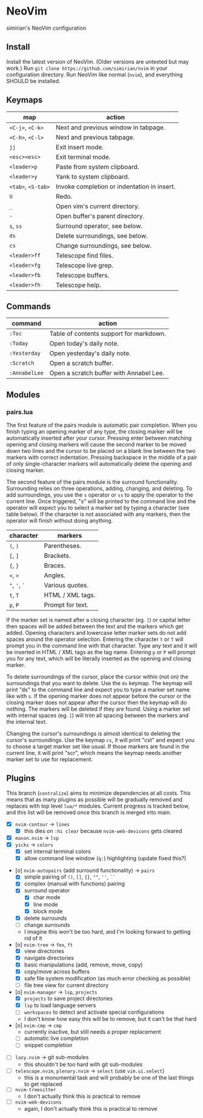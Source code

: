 # NeoVim

simirian's NeoVim configuration

## Install

Install the latest version of NeoVim. (Older versions are untested but may
work.) Run `git clone https://github.com/simirian/nvim` in your configuration
directory. Run NeoVim like normal (`nvim`), and everything SHOULD be installed.

## Keymaps

| map                | action                                      |
| ------------------ | ------------------------------------------- |
| `<C-j>`, `<C-k>`   | Next and previous window in tabpage.        |
| `<C-h>`, `<C-l>`   | Next and previous tabpage.                  |
| `jj`               | Exit insert mode.                           |
| `<esc><esc>`       | Exit terminal mode.                         |
| `<leader>p`        | Paste from system clipboard.                |
| `<leader>y`        | Yank to system clipboard.                   |
| `<tab>`, `<S-tab>` | Invoke completion or indentation in insert. |
| `U`                | Redo.                                       |
| `_`                | Open vim's current directory.               |
| `-`                | Open buffer's parent directory.             |
| `s`, `ss`          | Surround operator, see below.               |
| `ds`               | Delete surroundings, see below.             |
| `cs`               | Change surroundings, see below.             |
| `<leader>ff`       | Telescope find files.                       |
| `<leader>fg`       | Telescope live grep.                        |
| `<leader>fb`       | Telescope buffers.                          |
| `<leader>fh`       | Telescope help.                             |

## Commands

| command       | action                                  |
| ------------- | --------------------------------------- |
| `:Toc`        | Table of contents support for markdown. |
| `:Today`      | Open today's daily note.                |
| `:Yesterday`  | Open yesterday's daily note.            |
| `:Scratch`    | Open a scratch buffer.                  |
| `:AnnabelLee` | Open a scratch buffer with Annabel Lee. |

## Modules

### pairs.lua

The first feature of the pairs module is automatic pair completion. When you
finish typing an opening marker of any type, the closing marker will be
automatically inserted after your cursor. Pressing enter between matching
opening and closing markers will cause the second marker to be moved down two
lines and the cursor to be placed on a blank line between the two markers with
correct indentation. Pressing backspace in the middle of a pair of only
single-character markers will automatically delete the opening and closing
marker.

The second feature of the pairs module is the surround functionality.
Surrounding relies on three operations, adding, changing, and deleting. To add
surroundings, you use the `s` operator or `ss` to apply the operator to the
current line. Once triggered, "s" will be printed to the command line and the
operator will expect you to select a marker set by typing a character (see table
below). If the character is not associated with any markers, then the operator
will finish without doing anything.

| character         | markers          |
| ----------------- | ---------------- |
| `(`, `)`          | Parentheses.     |
| `[`, `]`          | Brackets.        |
| `{`, `}`          | Braces.          |
| `<`, `>`          | Angles.          |
| `"`, `'`, `` ` `` | Various quotes.  |
| `t`, `T`          | HTML / XML tags. |
| `p`, `P`          | Prompt for text. |

If the marker set is named after a closing character (eg. `]`) or capital letter
then spaces will be added between the text and the markers which get added.
Opening characters and lowercase letter marker sets do not add spaces around the
operator selection. Entering the character `t` or `T` will prompt you in the
command line with that character. Type any text and it will be inserted in HTML
/ XML tags as the tag name. Entering `p` or `P` will prompt you for any text,
which will be literally inserted as the opening and closing marker.

To delete surroundings of the cursor, place the cursor within (not on) the
surroundings that you want to delete. Use the `ds` keymap. The keymap will print
"ds" to the command line and expect you to type a marker set name like with `s`.
If the opening marker does not appear before the cursor or the closing marker
does not appear after the cursor then the keymap will do nothing. The markers
will be deleted if they are found. Using a marker set with internal spaces (eg.
`]`) will trim all spacing between the markers and the internal text.

Changing the cursor's surroundings is almost identical to deleting the cursor's
surroundings. Use the keymap `cs`, it will print "cst" and expect you to choose
a target marker set like usual. If those markers are found in the current line,
it will print "scr", which means the keymap needs another marker set to use for
replacement.

## Plugins

This branch (`centralize`) aims to minimize dependencies at all costs. This
means that as many plugins as possible will be gradually removed and replaces
with top level `lua/*` modules. Current progress is tracked below, and this list
will be removed once this branch is merged into main.

- [x] `nvim-contour` -> `lines`
    - [x] this dies on `:hi clear` because `nvim-web-devicons` gets cleared
- [x] `mason.nvim` -> `lsp`
- [x] `yicks` -> `colors`
    - [x] set internal terminal colors
    - [x] allow command line window (`q:`) highlighting (update fixed this?)
- [o] `nvim-autopairs` (add surround functionality) -> `pairs`
    - [x] simple pairing of `()`, `[]`, `{}`, `""`, `''`, ` `` `
    - [x] complex (manual with functions) pairing
    - [x] surround operator
        - [x] char mode
        - [x] line mode
        - [x] block mode
    - [x] delete surrounds
    - [ ] change surrounds
    - I imagine this won't be too hard, and I'm looking forward to getting rid
      of it
- [o] `nvim-tree` -> `fex`, `ft`
    - [x] view directories
    - [x] navigate directories
    - [x] basic manipulations (add, remove, move, copy)
    - [x] copy/move across buffers
    - [x] safe file system modification (as much error checking as possible)
    - [ ] file tree view for current directory
- [o] `nvim-manager` -> `lsp`, `projects`
    - [x] `projects` to save project directories
    - [x] `lsp` to load language servers
    - [ ] `workspaces` to detect and activate special configurations
    - I don't know how easy this will be to remove, but it can't be that hard
- [o] `nvim-cmp` -> `cmp`
    - currently inactive, but still needs a proper replacement
    - [ ] automatic live completion
    - [ ] snippet completion
- [ ] `lazy.nvim` -> git sub-modules
    - this shouldn't be too hard with git sub-modules
- [ ] `telescope.nvim`, `plenary.nvim` -> `select` (use `vim.ui.select`)
    - this is a monumental task and will probably be one of the last things to
      get replaced
- [ ] `nvim-treesitter`
    - I don't actually think this is practical to remove
- [ ] `nvim-web-devicons`
    - again, I don't actually think this is practical to remove
